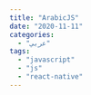 ```yaml
---
title: "ArabicJS"
date: "2020-11-11"
categories:
  - "عربي"
tags:
  - "javascript"
  - "js"
  - "react-native"
---
```

